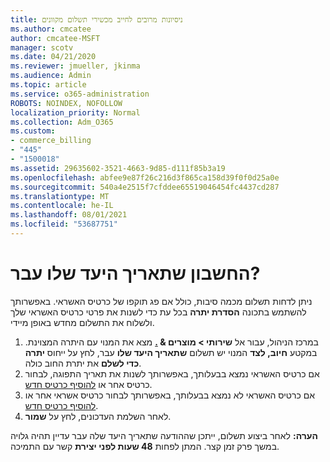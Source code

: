 ```yaml
---
title: ניסיונות מרובים לחייב מכשירי תשלום מקוונים
ms.author: cmcatee
author: cmcatee-MSFT
manager: scotv
ms.date: 04/21/2020
ms.reviewer: jmueller, jkinma
ms.audience: Admin
ms.topic: article
ms.service: o365-administration
ROBOTS: NOINDEX, NOFOLLOW
localization_priority: Normal
ms.collection: Adm_O365
ms.custom:
- commerce_billing
- "445"
- "1500018"
ms.assetid: 29635602-3521-4663-9d85-d111f85b3a19
ms.openlocfilehash: abfee9e87f26c216d3f865ca158d39f0f0d25a0e
ms.sourcegitcommit: 540a4e2515f7cfddee65519046454fc4437cd287
ms.translationtype: MT
ms.contentlocale: he-IL
ms.lasthandoff: 08/01/2021
ms.locfileid: "53687751"
---
```

# <a name="past-due-account"></a>החשבון שתאריך היעד שלו עבר?

ניתן לדחות תשלום מכמה סיבות, כולל אם פג תוקפו של כרטיס האשראי. באפשרותך להשתמש בתכונה **הסדרת יתרה** בכל עת כדי לשנות את פרטי כרטיס האשראי שלך ולשלוח את התשלום מחדש באופן מיידי.

1. במרכז הניהול, עבור אל **שירותי > מוצרים & [.](https://go.microsoft.com/fwlink/p/?linkid=842054)**
מצא את המנוי עם היתרה המצוינת. במקטע **חיוב, לצד** המנוי יש תשלום **שתאריך היעד שלו** עבר, לחץ על ייחוס **יתרה כדי לשלם** את יתרת החוב כולה.
2. אם כרטיס האשראי נמצא בבעלותך, באפשרותך לשנות את תאריך התפוגה, לבחור כרטיס אחר או [להוסיף כרטיס חדש](/microsoft-365/commerce/billing-and-payments/manage-payment-methods).
3. אם כרטיס האשראי לא נמצא בבעלותך, באפשרותך לבחור כרטיס אשראי אחר או [להוסיף כרטיס חדש](/microsoft-365/commerce/billing-and-payments/manage-payment-methods).
4. לאחר השלמת העדכונים, לחץ על **שמור**.

**הערה:** לאחר ביצוע תשלום, ייתכן שההודעה שתאריך היעד שלה עבר עדיין תהיה גלויה במשך פרק זמן קצר. המתן לפחות **48 שעות לפני יצירת** קשר עם התמיכה.
